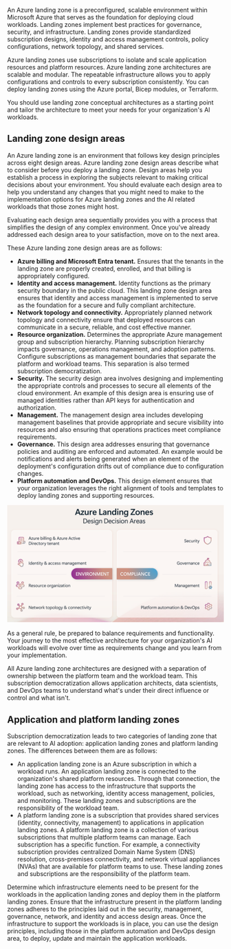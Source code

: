 An Azure landing zone is a preconfigured, scalable environment within Microsoft Azure that serves as the foundation for deploying cloud workloads. Landing zones implement best practices for governance, security, and infrastructure. Landing zones provide standardized subscription designs, identity and access management controls, policy configurations, network topology, and shared services. 

Azure landing zones use subscriptions to isolate and scale application resources and platform resources. Azure landing zone architectures are scalable and modular. The repeatable infrastructure allows you to apply configurations and controls to every subscription consistently. You can deploy landing zones using the Azure portal, Bicep modules, or Terraform. 

You should use landing zone conceptual architectures as a starting point and tailor the architecture to meet your needs for your organization's AI workloads.

## Landing zone design areas

An Azure landing zone is an environment that follows key design principles across eight design areas. Azure landing zone design areas describe what to consider before you deploy a landing zone. Design areas help you establish a process in exploring the subjects relevant to making critical decisions about your environment. You should evaluate each design area to help you understand any changes that you might need to make to the implementation options for Azure landing zones and the AI related workloads that those zones might host.

Evaluating each design area sequentially provides you with a process that simplifies the design of any complex environment. Once you've already addressed each design area to your satisfaction, move on to the next area.

These Azure landing zone design areas are as follows:

- **Azure billing and Microsoft Entra tenant.** Ensures that the tenants in the landing zone are properly created, enrolled, and that billing is appropriately configured.
- **Identity and access management.** Identity functions as the primary security boundary in the public cloud. This landing zone design area ensures that identity and access management is implemented to serve as the foundation for a secure and fully compliant architecture.
- **Network topology and connectivity.** Appropriately planned network topology and connectivity ensure that deployed resources can communicate in a secure, reliable, and cost effective manner. 
- **Resource organization.** Determines the appropriate Azure management group and subscription hierarchy. Planning subscription hierarchy impacts governance, operations management, and adoption patterns. Configure subscriptions as management boundaries that separate the platform and workload teams. This separation is also termed subscription democratization. 
- **Security.** The security design area involves designing and implementing the appropriate controls and processes to secure all elements of the cloud environment. An example of this design area is ensuring use of managed identities rather than API keys for authentication and authorization.
- **Management.** The management design area includes developing management baselines that provide appropriate and secure visibility into resources and also ensuring that operations practices meet compliance requirements.
- **Governance.** This design area addresses ensuring that governance policies and auditing are enforced and automated. An example would be notifications and alerts being generated when an element of the deployment's configuration drifts out of compliance due to configuration changes.
- **Platform automation and DevOps.** This design element ensures that your organization leverages the right alignment of tools and templates to deploy landing zones and supporting resources.

![Image showing the eight different Azure landing zone design areas.](../media/landing-zone-decision-areas.png)

As a general rule, be prepared to balance requirements and functionality. Your journey to the most effective architecture for your organization's AI workloads will evolve over time as requirements change and you learn from your implementation.

All Azure landing zone architectures are designed with a separation of ownership between the platform team and the workload team. This subscription democratization allows application architects, data scientists, and DevOps teams to understand what's under their direct influence or control and what isn't.

## Application and platform landing zones

Subscription democratization leads to two categories of landing zone that are relevant to AI adoption: application landing zones and platform landing zones. The differences between them are as follows: 

- An application landing zone is an Azure subscription in which a workload runs. An application landing zone is connected to the organization's shared platform resources. Through that connection, the landing zone has access to the infrastructure that supports the workload, such as networking, identity access management, policies, and monitoring. These landing zones and subscriptions are the responsibility of the workload team.
- A platform landing zone is a subscription that provides shared services (identity, connectivity, management) to applications in application landing zones. A platform landing zone is a collection of various subscriptions that multiple platform teams can manage. Each subscription has a specific function. For example, a connectivity subscription provides centralized Domain Name System (DNS) resolution, cross-premises connectivity, and network virtual appliances (NVAs) that are available for platform teams to use. These landing zones and subscriptions are the responsibility of the platform team.

Determine which infrastructure elements need to be present for the workloads in the application landing zones and deploy them in the platform landing zones. Ensure that the infrastructure present in the platform landing zones adheres to the principles laid out in the security, management, governance, network, and identity and access design areas. Once the infrastructure to support the workloads is in place, you can use the design principles, including those in the platform automation and DevOps design area, to deploy, update and maintain the application workloads.
